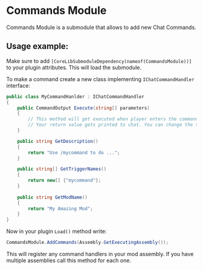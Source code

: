 # Commands Module
Commands Module is a submodule that allows to add new Chat Commands. 

## Usage example:
Make sure to add `[CoreLibSubmoduleDependency(nameof(CommandsModule))]` to your plugin attributes. This will load the submodule.

To make a command create a new class implementing `IChatCommandHandler` interface:
```cs
public class MyCommandHanlder : IChatCommandHandler
{
    public CommandOutput Execute(string[] parameters)
    {
        // This method will get executed when player enters the command.
        // Your return value gets printed to chat. You can change the text color to indicate result success or something else
    }

    public string GetDescription()
    {
        return "Use /mycommand to do ...";
    }

    public string[] GetTriggerNames()
    {
        return new[] {"mycommand"};
    }
    
    public string GetModName()
    {
        return "My Amazing Mod";
    }
}
```

Now in your plugin `Load()` method write:
```cs
CommandsModule.AddCommands(Assembly.GetExecutingAssembly());
```
This will register any command handlers in your mod assembly. If you have multiple assemblies call this method for each one.
